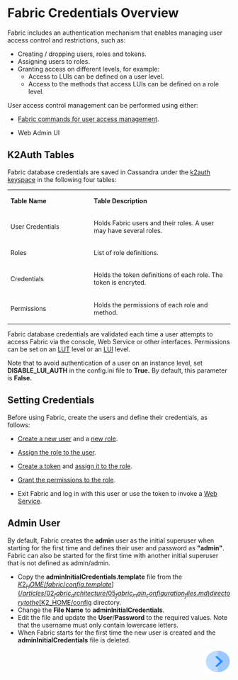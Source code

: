 # Fabric Credentials Overview

 Fabric includes an authentication mechanism that enables managing user access control and restrictions, such as:

- Creating / dropping users, roles and tokens.
- Assigning users to roles.
- Granting access on different levels, for example:
  - Access to LUIs can be defined on a user level.
  - Access to the methods that access LUIs can be defined on a role level.

User access control management can be performed using either:

- [Fabric commands for user access management](/articles/17_fabric_credentials/02_fabric_credentials_commands.md).

- Web Admin UI

  <!-- Add a link- drop 4- Fabric Web Admin -->

## K2Auth Tables

Fabric database credentials are saved in Cassandra under the [k2auth keyspace](/articles/02_fabric_architecture/06_cassandra_keyspaces_for_fabric.md) in the following four tables:  

<table>
<tbody>
<tr>
<td width="300pxl">
<p><strong>Table Name</strong></p>
</td>
<td width="600pxl">
<p><strong>Table Description</strong></p>
</td>
</tr>
<tr>
<td width="300pxl">
<p>User Credentials</p>
</td>
<td width="600pxl">
<p>Holds Fabric users and their roles. A user may have several roles.</p>
</td>
</tr>
<tr>
<td width="300pxl">
<p>Roles</p>
</td>
<td width="600pxl">
<p>List of role definitions.</p>
</td>
</tr>
<tr>
<td width="300pxl">
<p>Credentials</p>
</td>
<td width="600pxl">
<p>Holds the token definitions of each role. The token is encryted.</p>
</td>
</tr>
<tr>
<td width="300pxl">
<p>Permissions</p>
</td>
<td width="600pxl">
<p>Holds the permissions of each role and method.</p>
</td>
</tr>
</tbody>
</table>

Fabric database credentials are validated each time a user attempts to access Fabric via the console, Web Service or other interfaces. Permissions can be set on an [LUT](/articles/01_fabric_overview/02_fabric_glossary.md#lu--lut) level or an [LUI](/articles/01_fabric_overview/02_fabric_glossary.md#lui) level.

Note that to avoid authentication of a user on an instance level, set **DISABLE_LUI_AUTH** in the config.ini file to **True.** By default, this parameter is **False.**

## Setting Credentials

Before using Fabric, create the users and define their credentials, as follows: 

- [Create a new user](<!— add link to #2 – sub-section Create-->) and a [new role](<!— add link to #2 – sub-section Create-->).
- [Assign the role to the user](<!— add link to #2 – sub-section Assign-->).
- [Create a token](<!— add link to #2 – sub-section Create-->)  and [assign it to the role](<!— add link to #2 – sub-section Assign-->).
- [Grant the permissions to the role](<!— add link to #2 – sub-section Grant-->).

- Exit Fabric and log in with this user or use the token to invoke a [Web Service]().

## Admin User

By default, Fabric creates the **admin** user as the initial superuser when starting for the first time and defines their user and password as **"admin"**. Fabric can also be started for the first time with another initial superuser that is not defined as admin/admin.  

- Copy the **adminInitialCredentials.template** file from the [$K2_HOME/fabric/config.template](/articles/02_fabric_architecture/05_fabric_main_configuration_files.md) directory to the [$K2_HOME/config](/articles/02_fabric_architecture/02_fabric_directories.md#k2_homeconfig) directory.
- Change the **File Name** to **adminInitialCredentials**.
- Edit the file and update the **User**/**Password** to the required values. Note that the username must only contain lowercase letters.
- When Fabric starts for the first time the new user is created and the **adminInitialCredentials** file is deleted.

[<img align="right" width="60" height="54" src="/articles/images/Next.png">](/articles/17_fabric_credentials/02_fabric_credentials_commands.md)
